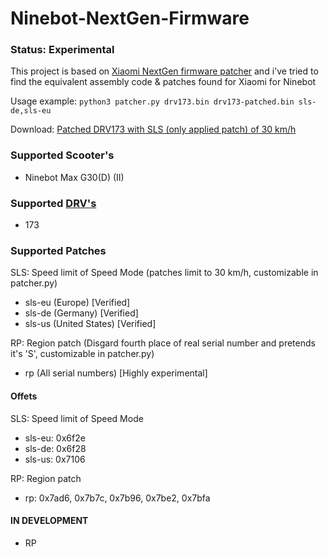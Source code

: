 # Ninebot-NextGen-Firmware
### Status: Experimental

This project is based on [Xiaomi NextGen firmware patcher](https://github.com/dnandha/firmware-patcher) and i've tried to find the equivalent assembly code & patches found for Xiaomi for Ninebot

Usage example: ```python3 patcher.py drv173.bin drv173-patched.bin sls-de,sls-eu```

Download: [Patched DRV173 with SLS (only applied patch) of 30 km/h](https://github.com/trueToastedCode/Ninebot-NextGen-Firmware/tree/main/patched/DRV173)

### Supported Scooter's
- Ninebot Max G30(D) (II)

### Supported [DRV's](https://files.scooterhacking.org/firmware/max/DRV)
- 173

### Supported Patches
SLS: Speed limit of Speed Mode
(patches limit to 30 km/h, customizable in patcher.py)
- sls-eu (Europe) [Verified]
- sls-de (Germany) [Verified]
- sls-us (United States) [Verified]

RP: Region patch
(Disgard fourth place of real serial number and pretends it's 'S', customizable in patcher.py)
- rp (All serial numbers) [Highly experimental]

#### Offets
SLS: Speed limit of Speed Mode
- sls-eu: 0x6f2e
- sls-de: 0x6f28
- sls-us: 0x7106

RP: Region patch
- rp: 0x7ad6, 0x7b7c, 0x7b96, 0x7be2, 0x7bfa

#### IN DEVELOPMENT
- RP
